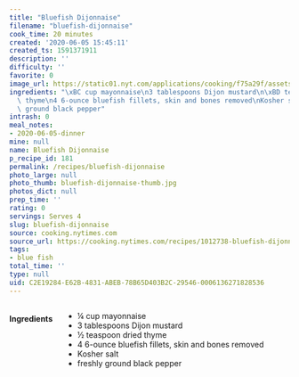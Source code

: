 ```yaml
---
title: "Bluefish Dijonnaise"
filename: "bluefish-dijonnaise"
cook_time: 20 minutes
created: '2020-06-05 15:45:11'
created_ts: 1591371911
description: ''
difficulty: ''
favorite: 0
image_url: https://static01.nyt.com/applications/cooking/f75a29f/assets/NYTCookingLogo.png
ingredients: "\xBC cup mayonnaise\n3 tablespoons Dijon mustard\n\xBD teaspoon dried\
  \ thyme\n4 6-ounce bluefish fillets, skin and bones removed\nKosher salt\nfreshly\
  \ ground black pepper"
intrash: 0
meal_notes:
- 2020-06-05-dinner
mine: null
name: Bluefish Dijonnaise
p_recipe_id: 181
permalink: /recipes/bluefish-dijonnaise
photo_large: null
photo_thumb: bluefish-dijonnaise-thumb.jpg
photos_dict: null
prep_time: ''
rating: 0
servings: Serves 4
slug: bluefish-dijonnaise
source: cooking.nytimes.com
source_url: https://cooking.nytimes.com/recipes/1012738-bluefish-dijonnaise
tags:
- blue fish
total_time: ''
type: null
uid: C2E19284-E62B-4831-ABEB-78B65D403B2C-29546-0006136271828536
---
```

<div class="large-8 medium-7 columns" id="writeup">	</div><!-- #writeup -->
</div><!-- #row-one -->
<div class="row" id="row-two">	<div class="medium-4 small-5 columns" id="ingredients"><h4>Ingredients</h4><div class="box box-ingredients content"><ul>
<li>¼ cup mayonnaise</li>
<li>3 tablespoons Dijon mustard</li>
<li>½ teaspoon dried thyme</li>
<li>4 6-ounce bluefish fillets, skin and bones removed</li>
<li>Kosher salt</li>
<li>freshly ground black pepper</li>
</ul>
</div>	</div>	<div class="medium-6 small-7 columns" id="directions">	</div>